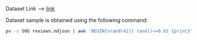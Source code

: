 
Dataset Link --> [link](https://mcauleylab.ucsd.edu/public_datasets/gdrive/googlelocal/#sample-review)

Dataset sample is obtained using the following command:

```bash
pv -s 50G reviews.ndjson | awk 'BEGIN{srand(42)} rand()<=0.01 {print}' > sample.ndjson
```
